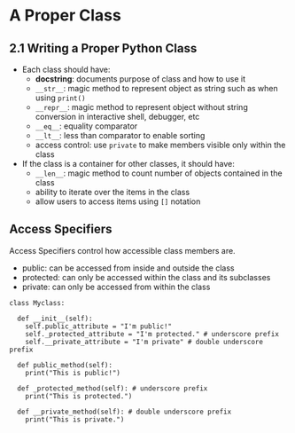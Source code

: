 # A Proper Class

## 2.1 Writing a Proper Python Class
  * Each class should have:
    * **docstring**: documents purpose of class and how to use it
    * `__str__`: magic method to represent object as string such as when using `print()`
    * `__repr__`: magic method to represent object without string conversion in interactive shell, debugger, etc
    * `__eq__`: equality comparator 
    * `__lt__`: less than comparator to enable sorting
    * access control: use `private` to make members visible only within the class
  * If the class is a container for other classes, it should have:
    * `__len__`: magic method to count number of objects contained in the class
    * ability to iterate over the items in the class
    * allow users to access items using `[]` notation

## Access Specifiers

Access Specifiers control how accessible class members are.


* public: can be accessed from inside and outside the class
* protected: can only be accessed within the class and its subclasses
* private: can only be accessed from within the class

```
class Myclass:

  def __init__(self):
    self.public_attribute = "I'm public!" 
    self._protected_attribute = "I'm protected." # underscore prefix
    self.__private_attribute = "I'm private" # double underscore prefix

  def public_method(self):
    print("This is public!")

  def _protected_method(self): # underscore prefix
    print("This is protected.")

  def __private_method(self): # double underscore prefix
    print("This is private.") 
```
    
     
